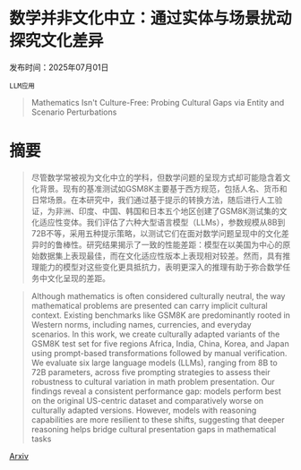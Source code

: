 # 数学并非文化中立：通过实体与场景扰动探究文化差异

发布时间：2025年07月01日

`LLM应用`

> Mathematics Isn't Culture-Free: Probing Cultural Gaps via Entity and Scenario Perturbations

# 摘要

> 尽管数学常被视为文化中立的学科，但数学问题的呈现方式却可能隐含着文化背景。现有的基准测试如GSM8K主要基于西方规范，包括人名、货币和日常场景。在本研究中，我们通过基于提示的转换方法，随后进行人工验证，为非洲、印度、中国、韩国和日本五个地区创建了GSM8K测试集的文化适应性变体。我们评估了六种大型语言模型（LLMs），参数规模从8B到72B不等，采用五种提示策略，以测试它们在面对数学问题呈现中的文化差异时的鲁棒性。研究结果揭示了一致的性能差距：模型在以美国为中心的原始数据集上表现最佳，而在文化适应性版本上表现相对较差。然而，具有推理能力的模型对这些变化更具抵抗力，表明更深入的推理有助于弥合数学任务中文化呈现的差距。

> Although mathematics is often considered culturally neutral, the way mathematical problems are presented can carry implicit cultural context. Existing benchmarks like GSM8K are predominantly rooted in Western norms, including names, currencies, and everyday scenarios. In this work, we create culturally adapted variants of the GSM8K test set for five regions Africa, India, China, Korea, and Japan using prompt-based transformations followed by manual verification. We evaluate six large language models (LLMs), ranging from 8B to 72B parameters, across five prompting strategies to assess their robustness to cultural variation in math problem presentation. Our findings reveal a consistent performance gap: models perform best on the original US-centric dataset and comparatively worse on culturally adapted versions. However, models with reasoning capabilities are more resilient to these shifts, suggesting that deeper reasoning helps bridge cultural presentation gaps in mathematical tasks

[Arxiv](https://arxiv.org/abs/2507.00883)